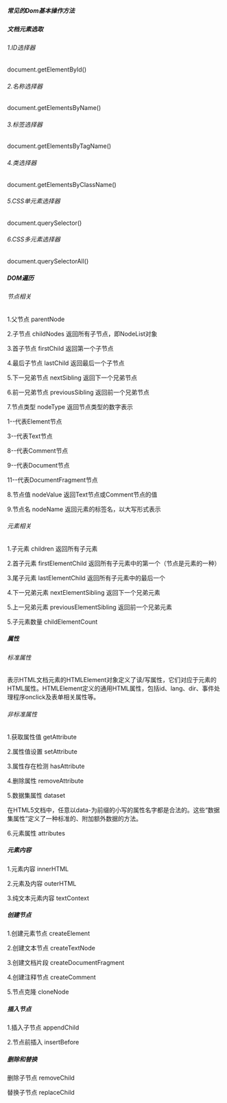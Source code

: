 ##### 常见的Dom基本操作方法

##### 文档元素选取

###### 1.ID选择器 

document.getElementById()

###### 2.名称选择器

document.getElementsByName()

###### 3.标签选择器

document.getElementsByTagName()

###### 4.类选择器

document.getElementsByClassName()

###### 5.CSS单元素选择器

document.querySelector()

###### 6.CSS多元素选择器

document.querySelectorAll()

##### DOM遍历

###### 节点相关

1.父节点 parentNode

2.子节点 childNodes 返回所有子节点，即NodeList对象

3.首子节点  firstChild  返回第一个子节点

4.最后子节点 lastChild 返回最后一个子节点

5.下一兄弟节点 nextSibling  返回下一个兄弟节点

6.前一兄弟节点  previousSibling 返回前一个兄弟节点

7.节点类型  nodeType 返回节点类型的数字表示

1--代表Element节点

3--代表Text节点

8--代表Comment节点

9--代表Document节点

11--代表DocumentFragment节点

8.节点值  nodeValue  返回Text节点或Comment节点的值

9.节点名  nodeName  返回元素的标签名，以大写形式表示

###### 元素相关

1.子元素 children  返回所有子元素

2.首子元素 firstElementChild  返回所有子元素中的第一个（节点是元素的一种）

3.尾子元素 lastElementChild   返回所有子元素中的最后一个

4.下一兄弟元素 nextElementSibling  返回下一个兄弟元素

5.上一兄弟元素 previousElementSibling 返回前一个兄弟元素

5.子元素数量  childElementCount

##### 属性

###### 标准属性

表示HTML文档元素的HTMLElement对象定义了读/写属性，它们对应于元素的HTML属性。HTMLElement定义的通用HTML属性，包括id、lang、dir、事件处理程序onclick及表单相关属性等。

###### 非标准属性

1.获取属性值  getAttribute

2.属性值设置  setAttribute

3.属性存在检测  hasAttribute

4.删除属性  removeAttribute

5.数据集属性  dataset

在HTML5文档中，任意以data-为前缀的小写的属性名字都是合法的。这些“数据集属性”定义了一种标准的、附加额外数据的方法。

6.元素属性  attributes

##### 元素内容

1.元素内容 innerHTML

2.元素及内容 outerHTML

3.纯文本元素内容  textContext

##### 创建节点

1.创建元素节点 createElement

2.创建文本节点 createTextNode

3.创建文档片段 createDocumentFragment

4.创建注释节点  createComment

5.节点克隆 cloneNode

##### 插入节点

1.插入子节点  appendChild

2.节点前插入 insertBefore

##### 删除和替换

删除子节点  removeChild

替换子节点  replaceChild
